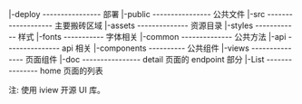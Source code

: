 |-deploy ---------------- 部署
|-public ---------------- 公共文件
|-src ------------------- 主要搬砖区域
  |-assets -------------- 资源目录
    |-styles ------------ 样式
      |-fonts ----------- 字体相关
  |-common -------------- 公共方法
    |-api --------------- api 相关
  |-components ---------- 公共组件
  |-views --------------- 页面组件
   |-doc ---------------- detail 页面的 endpoint 部分
   |-List --------------- home 页面的列表


注: 使用 iview 开源 UI 库。